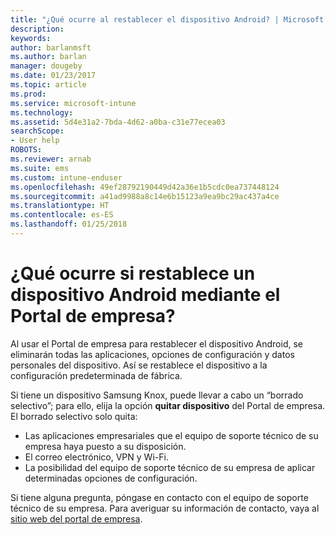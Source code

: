 ```yaml
---
title: "¿Qué ocurre al restablecer el dispositivo Android? | Microsoft Docs"
description: 
keywords: 
author: barlanmsft
ms.author: barlan
manager: dougeby
ms.date: 01/23/2017
ms.topic: article
ms.prod: 
ms.service: microsoft-intune
ms.technology: 
ms.assetid: 5d4e31a2-7bda-4d62-a0ba-c31e77ecea03
searchScope:
- User help
ROBOTS: 
ms.reviewer: arnab
ms.suite: ems
ms.custom: intune-enduser
ms.openlocfilehash: 49ef28792190449d42a36e1b5cdc0ea737448124
ms.sourcegitcommit: a41ad9988a8c14e6b15123a9ea9bc29ac437a4ce
ms.translationtype: HT
ms.contentlocale: es-ES
ms.lasthandoff: 01/25/2018
---
```

# <a name="what-happens-if-you-reset-your-android-device-using-the-company-portal"></a>¿Qué ocurre si restablece un dispositivo Android mediante el Portal de empresa?

Al usar el Portal de empresa para restablecer el dispositivo Android, se eliminarán todas las aplicaciones, opciones de configuración y datos personales del dispositivo. Así se restablece el dispositivo a la configuración predeterminada de fábrica.

Si tiene un dispositivo Samsung Knox, puede llevar a cabo un “borrado selectivo”; para ello, elija la opción **quitar dispositivo** del Portal de empresa. El borrado selectivo solo quita:

- Las aplicaciones empresariales que el equipo de soporte técnico de su empresa haya puesto a su disposición.
- El correo electrónico, VPN y Wi-Fi.
- La posibilidad del equipo de soporte técnico de su empresa de aplicar determinadas opciones de configuración.

Si tiene alguna pregunta, póngase en contacto con el equipo de soporte técnico de su empresa. Para averiguar su información de contacto, vaya al [sitio web del portal de empresa](https://portal.manage.microsoft.com#HelpDeskDialog).
